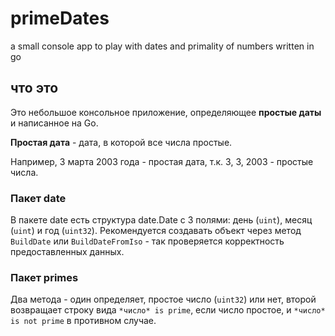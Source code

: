 # primeDates
a small console app to play with dates and primality of numbers written in go

## что это
Это небольшое консольное приложение, определяющее **простые даты** и написанное на Go.

**Простая дата** - дата, в которой все числа простые. 

Например, 3 марта 2003 года - простая дата, т.к. 3, 3, 2003 - простые числа. 

### Пакет date

В пакете date есть структура date.Date с 3 полями: день (`uint`), месяц (`uint`) и год (`uint32`). Рекомендуется создавать объект через метод `BuildDate` или `BuildDateFromIso` - так проверяется корректность предоставленных данных.

### Пакет primes

Два метода - один определяет, простое число (`uint32`) или нет, второй возвращает строку вида `*число* is prime`, если число простое, и `*число* is not prime` в противном случае.
